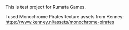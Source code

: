 This is test project for Rumata Games.

I used Monochrome Pirates texture assets from Kenney: https://www.kenney.nl/assets/monochrome-pirates
